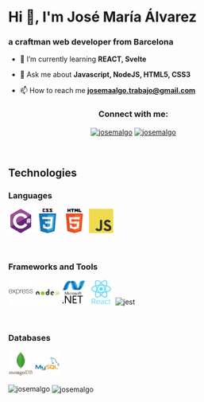 # Hi 👋, I'm José María Álvarez
### a craftman web developer from Barcelona

- 🌱 I’m currently learning **REACT, Svelte**

- 💬 Ask me about **Javascript, NodeJS, HTML5, CSS3**

- 📫 How to reach me **josemaalgo.trabajo@gmail.com**

<h3 align="center">Connect with me:</h3>
<p align="center">
<a href="https://twitter.com/josemalgo" target="blank"><img align="center" src="https://raw.githubusercontent.com/rahuldkjain/github-profile-readme-generator/master/src/images/icons/Social/twitter.svg" alt="josemalgo" width="50px" /></a>
<a href="https://linkedin.com/in/josemalgo" target="blank"><img align="center" src="https://raw.githubusercontent.com/rahuldkjain/github-profile-readme-generator/master/src/images/icons/Social/linked-in-alt.svg" alt="josemalgo" width="50px" /></a>
</p>

<br>

## Technologies
### Languages
<img src="https://raw.githubusercontent.com/devicons/devicon/master/icons/csharp/csharp-original.svg" alt="csharp" width="50px"/>     <img src="https://raw.githubusercontent.com/devicons/devicon/master/icons/css3/css3-original-wordmark.svg" alt="css3" width="50px"/>     <img src="https://raw.githubusercontent.com/devicons/devicon/master/icons/html5/html5-original-wordmark.svg" alt="html5" width="50px"/>     <img src="https://raw.githubusercontent.com/devicons/devicon/master/icons/javascript/javascript-original.svg" alt="javascript" width="50px"/>

<br> 

### Frameworks and Tools 
<img src="https://raw.githubusercontent.com/devicons/devicon/master/icons/express/express-original-wordmark.svg" alt="express" width="50px"/>      <img src="https://raw.githubusercontent.com/devicons/devicon/master/icons/nodejs/nodejs-original-wordmark.svg" alt="nodejs" width="50px"/>     <img src="https://raw.githubusercontent.com/devicons/devicon/master/icons/dot-net/dot-net-original-wordmark.svg" alt="dotnet" width="50px"/>     <img src="https://raw.githubusercontent.com/devicons/devicon/master/icons/react/react-original-wordmark.svg" alt="react" width="50px"/>     <img src="https://www.vectorlogo.zone/logos/jestjsio/jestjsio-icon.svg" alt="jest" width="50px"/>

<br>

### Databases  
<img src="https://raw.githubusercontent.com/devicons/devicon/master/icons/mongodb/mongodb-original-wordmark.svg" alt="mongodb" width="50px"/>     <img src="https://raw.githubusercontent.com/devicons/devicon/master/icons/mysql/mysql-original-wordmark.svg" alt="mysql" width="50px"/>


<p><img align="left" src="https://github-readme-stats.vercel.app/api/top-langs?username=josemalgo&show_icons=true&locale=en&layout=compact" alt="josemalgo" /></p>

<p>&nbsp;<img align="center" src="https://github-readme-stats.vercel.app/api?username=josemalgo&show_icons=true&locale=en" alt="josemalgo" /></p>
